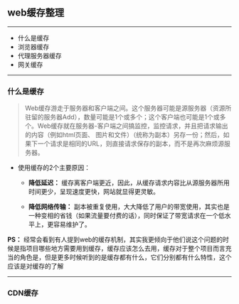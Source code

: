 ## web缓存整理
---

- 什么是缓存
- 浏览器缓存
- 代理服务器缓存
- 网关缓存
---
### 什么是缓存

> Web缓存游走于服务器和客户端之间。这个服务器可能是源服务器（资源所驻留的服务器Add），数量可能是1个或多个；这个客户端也可能是1个或多个。Web缓存就在服务器-客户端之间搞监控，监控请求，并且把请求输出的内容（例如html页面、 图片和文件）（统称为副本）另存一份；然后，如果下一个请求是相同的URL，则直接请求保存的副本，而不是再次麻烦源服务器。

- 使用缓存的2个主要原因：

    - **降低延迟：** 缓存离客户端更近，因此，从缓存请求内容比从源服务器所用时间更少，呈现速度更快，网站就显得更灵敏。

    - **降低网络传输：** 副本被重复使用，大大降低了用户的带宽使用，其实也是一种变相的省钱（如果流量要付费的话），同时保证了带宽请求在一个低水平上，更容易维护了。

**PS：** 经常会看到有人提到web的缓存机制，其实我更倾向于他们说这个问题的时候是指项目哪些地方需要用到缓存，缓存应该怎么去用，缓存对于整个项目而言充当的角色是，但是更多时候听到的是缓存都有什么，它们分别都有什么特性，这个应该是对缓存的了解

---
### CDN缓存
### 